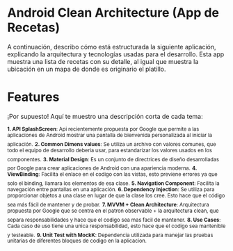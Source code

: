 # Android Clean Architecture (App de Recetas)  
A continuación, describo cómo está estructurada la siguiente aplicación, explicando la arquitectura y tecnologías usadas para el desarrollo. Esta app muestra una lista de recetas con su detalle, al igual que muestra la ubicación en un mapa de donde es originario el platillo.

# Features  
¡Por supuesto! Aquí te muestro una descripción corta de cada tema:

<sub>**1. API SplashScreen**: Api recientemente propuesta por Google que permite a las aplicaciones de Android mostrar una pantalla de bienvenida personalizada al iniciar la aplicación.</sub> 
<sub>**2. Common Dimens values**: Se utiliza un archivo con valores comunes, que todo el equipo de desarrollo deberia usar, para estandarizar los valores usados en los componentes.</sub>
<sub>**3. Material Design**: Es un conjunto de directrices de diseño desarrolladas por Google para crear aplicaciones de Android con una apariencia moderna.</sub>
<sub>**4. ViewBinding**: Facilita el enlace en el codigo con las vistas, esto previene errores ya que solo el binding, llamara los elementos de esa clase.</sub>
<sub>**5. Navigation Component**: Facilita la navegación entre pantallas en una aplicación. </sub>
<sub>**6. Dependency Injection**: Se utiliza para proporcionar objetos a una clase en lugar de que la clase los cree. Esto hace que el código sea más fácil de mantener y de probar.</sub>
<sub>**7. MVVM + Clean Architecture**: Arquitectura propuesta por Google que se centra en el patron observable + la arquitectura clean, que separa responsabilidades y hace que el codigo sea mas facil de mantener.</sub>
<sub>**8. Use Cases**: Cada caso de uso tiene una unica responsabilidad, esto hace que el codigo sea mantenible y testeable.</sub>
<sub>**9. Unit Test with MockK**: Dependencia utilizada para manejar las pruebas unitarias de diferentes bloques de codigo en la aplicacion.</sub>
